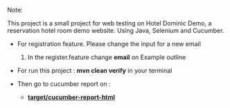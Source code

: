 Note:

This project is a small project for web testing on Hotel Dominic Demo, a reservation hotel room demo website. Using Java, Selenium and Cucumber.

- For registration feature. Please change the input for a new email
  1. In the register.feature change **email** on Example outline
  
- For run this project : **mvn clean verify** in your terminal
- Then go to cucumber report on :
  - [**target/cucumber-report-html**](target/cucumber-report-html/cucumber-html-reports/feature-overview.html)

  
